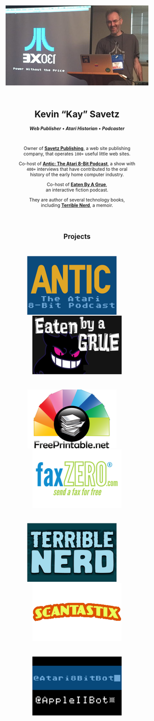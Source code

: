 
<div align = center>

<br>

![Live]

<br>

# Kevin “Kay” Savetz

***Web Publisher*** **•** ***Atari Historian*** **•** ***Podcaster***

<br>

Owner of **[Savetz Publishing]**, a web site publishing <br>
company, that operates `100+` useful little web sites.

Co-host of **[Antic: The Atari 8-Bit Podcast][ANTIC]**, a show with <br> 
`400+` interviews that have contributed to the oral <br>
history of the early home computer industry.

Co-host of **[Eaten By A Grue][Grue]**, <br>
an interactive fiction podcast.

They are author of several technology books, <br>
including **[Terrible Nerd][Nerd]**, a memoir.

<br>
<br>

## Projects

<br>

[<img
    src = 'Resources/ANTIC.png'
    width = 280
/>][ANTIC]       
[<img
    src = 'Resources/Grue.png'
    width = 280
/>][Grue]

<br>

[<img
    src = 'Resources/Free%20Printable.png'
    width = 280
/>][Printable]       
[<img
    src = 'Resources/Fax%20Zero.png'
    width = 280
/>][Fax]

<br>

[<img
    src = 'Resources/Terrible%20Nerd.png'
    width = 280
/>][Nerd]       
[<img
    src = 'Resources/Scantastix.png'
    width = 280
/>][Scan]

<br>

[<img
    src = 'Resources/Bot.png'
    width = 280
/>][Bot]

</div>

<br>



<!----------------------------------------------------------------------------->

[Savetz Publishing]: https://www.savetzpublishing.com/
[Printable]: https://www.freeprintable.net/
[ANTIC]: http://www.ataripodcast.com/
[Scan]: https://twitter.com/textfiles/status/1281674935451222016?s=20
[Grue]: http://monsterfeet.com/grue/
[Nerd]: http://amzn.to/2jH1wK5
[Bot]: https://atari8bitbot.com/
[Fax]: https://faxzero.com/

[YouTube]: https://www.youtube.com/c/KaySavetz
[Archive]: https://archive.org/details/@savetz
[Patreon]: https://www.patreon.com/savetz
[Twitter]: https://twitter.com/kaysavetz

[Live]: Resources/Live.jpg


<!---------------------------------[ Buttons ]--------------------------------->

[Button Icon]: https://img.shields.io/badge/Installation-EF2D5E?style=for-the-badge&logoColor=white&logo=DocuSign
